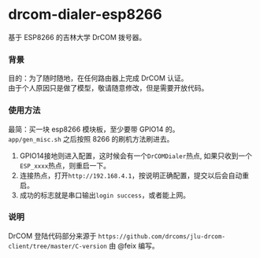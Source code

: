 drcom-dialer-esp8266
====================

基于 ESP8266 的吉林大学 DrCOM 拨号器。

### 背景
目的：为了随时随地，在任何路由器上完成 DrCOM 认证。  
由于个人原因只是做了模型，敬请随意修改，但是需要开放代码。

### 使用方法
最简：买一块 esp8266 模块板，至少要带 GPIO14 的。  
`app/gen_misc.sh` 之后按照 8266 的刷机方法刷进去。

1. GPIO14接地则进入配置，这时候会有一个`DrCOMDialer`热点, 如果只收到一个`ESP_xxxx`热点，则重启一下。
2. 连接热点，打开`http://192.168.4.1`，按说明正确配置，提交以后会自动重启。
3. 成功的标志就是串口输出`login success`，或者能上网。

### 说明
DrCOM 登陆代码部分来源于 `https://github.com/drcoms/jlu-drcom-client/tree/master/C-version` 由 @feix 编写。
